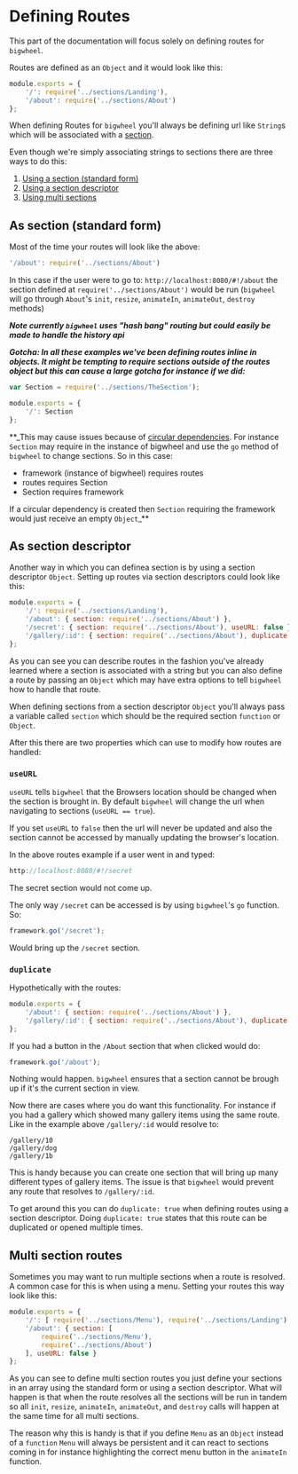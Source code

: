 # Defining Routes

This part of the documentation will focus solely on defining routes for `bigwheel`.

Routes are defined as an `Object` and it would look like this:
```javascript
module.exports = {
    '/': require('../sections/Landing'),
    '/about': require('../sections/About')
};
```

When defining Routes for `bigwheel` you'll always be defining url like `String`s which will be associated with a [section](sections.md).

Even though we're simply associating strings to sections there are three ways to do this:
1. [Using a section (standard form)](#as-section-standard-form)
2. [Using a section descriptor](#as-section-descriptor)
3. [Using multi sections](#multi-section-routes)


## As section (standard form)

Most of the time your routes will look like the above:
```javascript
'/about': require('../sections/About')
```
In this case if the user were to go to: `http://localhost:8080/#!/about` the section defined at `require('../sections/About')` would be run (`bigwheel` will go through `About`'s `init`, `resize`, `animateIn`, `animateOut`, `destroy` methods)

**_Note currently `bigwheel` uses "hash bang" routing but could easily be made to handle the history api_**

**_Gotcha: In all these examples we've been defining routes inline in objects.
It might be tempting to require sections outside of the routes object but this can cause a large gotcha for instance if we did:_**
```javascript
var Section = require('../sections/TheSection');

module.exports = {
    '/': Section
};
```

**_This may cause issues because of [circular dependencies](http://selfcontained.us/2012/05/08/node-js-circular-dependencies/). For instance `Section` may require in the instance of bigwheel and use the `go` method of `bigwheel` to change sections. So in this case:

- framework (instance of bigwheel) requires routes
- routes requires Section
- Section requires framework

If a circular dependency is created then `Section` requiring the framework would just receive an empty `Object`_**

## As section descriptor

Another way in which you can definea section is by using a section descriptor `Object`. Setting up routes via section descriptors could look like this:
```javascript
module.exports = {
    '/': require('../sections/Landing'),
    '/about': { section: require('../sections/About') },
    '/secret': { section: require('../sections/About'), useURL: false },
    '/gallery/:id': { section: require('../sections/About'), duplicate: true }
};
```

As you can see you can describe routes in the fashion you've already learned where a section is associated with a string but you can also define a route by passing an `Object` which may have extra options to tell `bigwheel` how to handle that route.

When defining sections from a section descriptor `Object` you'll always pass a variable called `section` which should be the required section `function` or `Object`.

After this there are two properties which can use to modify how routes are handled:

### `useURL`

`useURL` tells `bigwheel` that the Browsers location should be changed when the section is brought in. By default `bigwheel` will change the url when navigating to sections (`useURL == true`).

If you set `useURL` to `false` then the url will never be updated and also the section cannot be accessed by manually updating the browser's location.

In the above routes example if a user went in and typed:
```javascript
http://localhost:8080/#!/secret
```

The secret section would not come up. 

The only way `/secret` can be accessed is by using `bigwheel`'s `go` function. So:
```javascript
framework.go('/secret');
```
Would bring up the `/secret` section.

### `duplicate`

Hypothetically with the routes:
```javascript
module.exports = {
    '/about': { section: require('../sections/About') },
    '/gallery/:id': { section: require('../sections/About'), duplicate: true }
};
```

If you had a button in the `/About` section that when clicked would do:
```javascript
framework.go('/about');
```

Nothing would happen. `bigwheel` ensures that a section cannot be brough up if it's the current section in view.

Now there are cases where you do want this functionality. For instance if you had a gallery which showed many gallery items using the same route. Like in the example above `/gallery/:id` would resolve to:
```
/gallery/10
/gallery/dog
/gallery/1b
```
This is handy because you can create one section that will bring up many different types of gallery items. The issue is that `bigwheel` would prevent any route that resolves to `/gallery/:id`.

To get around this you can do `duplicate: true` when defining routes using a section descriptor. Doing `duplicate: true` states that this route can be duplicated or opened multiple times.

## Multi section routes

Sometimes you may want to run multiple sections when a route is resolved. A common case for this is when using a menu. Setting your routes this way look like this:
```javascript
module.exports = {
    '/': [ require('../sections/Menu'), require('../sections/Landing') ]
    '/about': { section: [ 
        require('../sections/Menu'), 
        require('../sections/About') 
    ], useURL: false }
};
```

As you can see to define multi section routes you just define your sections in an array using the standard form or using a section descriptor. What will happen is that when the route resolves all the sections will be run in tandem so all `init`, `resize`, `animateIn`, `animateOut`, and `destroy` calls will happen at the same time for all multi sections.

The reason why this is handy is that if you define `Menu` as an `Object` instead of a `function` `Menu` will always be persistent and it can react to sections coming in for instance highlighting the correct menu button in the `animateIn` function.
